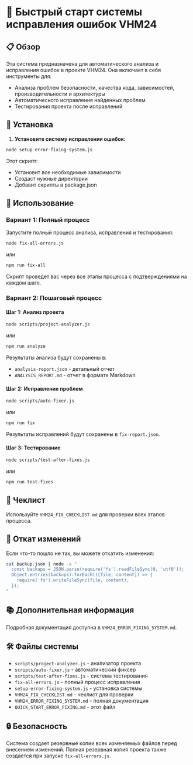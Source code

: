 # 🚀 Быстрый старт системы исправления ошибок VHM24

## 📋 Обзор

Эта система предназначена для автоматического анализа и исправления ошибок в проекте VHM24. Она
включает в себя инструменты для:

- Анализа проблем безопасности, качества кода, зависимостей, производительности и архитектуры
- Автоматического исправления найденных проблем
- Тестирования проекта после исправлений

## 🔧 Установка

1. **Установите систему исправления ошибок:**

```bash
node setup-error-fixing-system.js
```

Этот скрипт:

- Установит все необходимые зависимости
- Создаст нужные директории
- Добавит скрипты в package.json

## 🚀 Использование

### Вариант 1: Полный процесс

Запустите полный процесс анализа, исправления и тестирования:

```bash
node fix-all-errors.js
```

или

```bash
npm run fix-all
```

Скрипт проведет вас через все этапы процесса с подтверждениями на каждом шаге.

### Вариант 2: Пошаговый процесс

#### Шаг 1: Анализ проекта

```bash
node scripts/project-analyzer.js
```

или

```bash
npm run analyze
```

Результаты анализа будут сохранены в:

- `analysis-report.json` - детальный отчет
- `ANALYSIS_REPORT.md` - отчет в формате Markdown

#### Шаг 2: Исправление проблем

```bash
node scripts/auto-fixer.js
```

или

```bash
npm run fix
```

Результаты исправлений будут сохранены в `fix-report.json`.

#### Шаг 3: Тестирование

```bash
node scripts/test-after-fixes.js
```

или

```bash
npm run test-fixes
```

## 📝 Чеклист

Используйте `VHM24_FIX_CHECKLIST.md` для проверки всех этапов процесса.

## 🔄 Откат изменений

Если что-то пошло не так, вы можете откатить изменения:

```bash
cat backup.json | node -e "
  const backups = JSON.parse(require('fs').readFileSync(0, 'utf8'));
  Object.entries(backups).forEach(([file, content]) => {
    require('fs').writeFileSync(file, content);
  });
"
```

## 📚 Дополнительная информация

Подробная документация доступна в `VHM24_ERROR_FIXING_SYSTEM.md`.

## 🛠️ Файлы системы

- `scripts/project-analyzer.js` - анализатор проекта
- `scripts/auto-fixer.js` - автоматический фиксер
- `scripts/test-after-fixes.js` - система тестирования
- `fix-all-errors.js` - полный процесс исправления
- `setup-error-fixing-system.js` - установка системы
- `VHM24_FIX_CHECKLIST.md` - чеклист для проверки
- `VHM24_ERROR_FIXING_SYSTEM.md` - полная документация
- `QUICK_START_ERROR_FIXING.md` - этот файл

## 🔒 Безопасность

Система создает резервные копии всех изменяемых файлов перед внесением изменений. Полная резервная
копия проекта также создается при запуске `fix-all-errors.js`.
